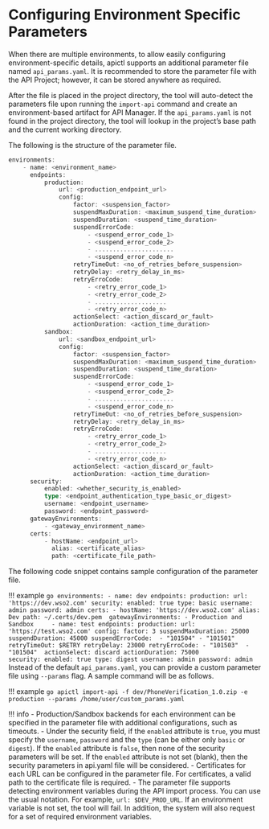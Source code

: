 #  Configuring Environment Specific Parameters

When there are multiple environments, to allow easily configuring environment-specific details, apictl supports an additional parameter file named `api_params.yaml`. It is recommended to store the parameter file with the API Project; however, it can be stored anywhere as required. 

After the file is placed in the project directory, the tool will auto-detect the parameters file upon running the `import-api` command and create an environment-based artifact for API Manager. If the `api_params.yaml` is not found in the project directory, the tool will lookup in the project’s base path and the current working directory. 

The following is the structure of the parameter file.

```go
environments:
    - name: <environment_name>
      endpoints:
          production:
              url: <production_endpoint_url>
              config:
                  factor: <suspension_factor>
                  suspendMaxDuration: <maximum_suspend_time_duration>
                  suspendDuration: <suspend_time_duration>
                  suspendErrorCode: 
                      - <suspend_error_code_1>
                      - <suspend_error_code_2>
                      - ......................
                      - <suspend_error_code_n>
                  retryTimeOut: <no_of_retries_before_suspension>
                  retryDelay: <retry_delay_in_ms>
                  retryErroCode:
                      - <retry_error_code_1>
                      - <retry_error_code_2>
                      - ....................
                      - <retry_error_code_n>
                  actionSelect: <action_discard_or_fault>
                  actionDuration: <action_time_duration>
          sandbox:
              url: <sandbox_endpoint_url>
              config:
                  factor: <suspension_factor>
                  suspendMaxDuration: <maximum_suspend_time_duration>
                  suspendDuration: <suspend_time_duration>
                  suspendErrorCode: 
                      - <suspend_error_code_1>
                      - <suspend_error_code_2>
                      - ......................
                      - <suspend_error_code_n>
                  retryTimeOut: <no_of_retries_before_suspension>
                  retryDelay: <retry_delay_in_ms>
                  retryErroCode:
                      - <retry_error_code_1>
                      - <retry_error_code_2>
                      - ....................
                      - <retry_error_code_n>
                  actionSelect: <action_discard_or_fault>
                  actionDuration: <action_time_duration>
      security:
          enabled: <whether_security_is_enabled>
          type: <endpoint_authentication_type_basic_or_digest>
          username: <endpoint_username>
          password: <endpoint_password>
      gatewayEnvironments:
          - <gateway_environment_name>           
      certs:
          - hostName: <endpoint_url>
            alias: <certificate_alias>
            path: <certificate_file_path>
```
The following code snippet contains sample configuration of the parameter file.

!!! example
    ```go
    environments:
        - name: dev
          endpoints:
              production:
                  url: 'https://dev.wso2.com'
          security:
              enabled: true
              type: basic
              username: admin
              password: admin
          certs:
              - hostName: 'https://dev.wso2.com'
                alias: Dev
                path: ~/.certs/dev.pem 
          gatewayEnvironments:
              - Production and Sandbox    
        - name: test
          endpoints:
              production:
                  url: 'https://test.wso2.com'
                  config:
                      factor: 3
                      suspendMaxDuration: 25000
                      suspendDuration: 45000
                      suspendErrorCode: 
                          - "101504"
                          - "101501"
                      retryTimeOut: $RETRY
                      retryDelay: 23000
                      retryErroCode:
                          - "101503" 
                          - "101504" 
                      actionSelect: discard
                      actionDuration: 75000           
          security:
              enabled: true
              type: digest
              username: admin
              password: admin
    ```
Instead of the default `api_params.yaml`, you can provide a custom parameter file using `--params` flag. A sample command will be as follows.

!!! example
    ```go
    apictl import-api -f dev/PhoneVerification_1.0.zip -e production --params /home/user/custom_params.yaml 
    ```

!!! info
    -   Production/Sandbox backends for each environment can be specified in the parameter file with additional configurations, such as timeouts.
    -   Under the security field, if the `enabled` attribute is `true`, you must specify the `username`, `password` and the `type` (can be either only `basic` or `digest`). If the `enabled` attribute is `false`, then none of the security parameters will be set. If the `enabled` attribute is not set (blank), then the security parameters in api.yaml file will be considered.
    -   Certificates for each URL can be configured in the parameter file. For certificates, a valid path to the certificate file is required. 
    -   The parameter file supports detecting environment variables during the API import process. You can use the usual notation. For example, `url: $DEV_PROD_URL`.  If an environment variable is not set, the tool will fail. In addition, the system will also request for a set of required environment variables.